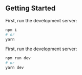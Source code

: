 ## Getting Started

First, run the development server:
```bash
npm i
# or
yarn
```

First, run the development server:

```bash
npm run dev
# or
yarn dev
```
